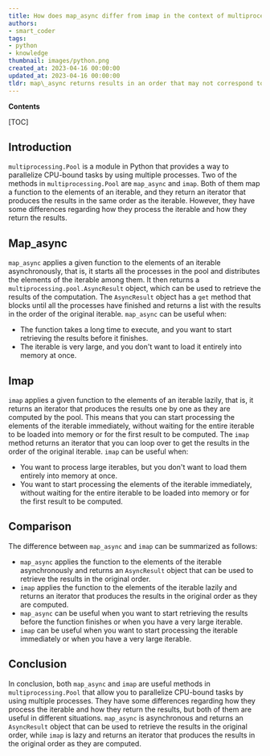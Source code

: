 ```yaml
---
title: How does map_async differ from imap in the context of multiprocessing.pool?
authors:
- smart_coder
tags:
- python
- knowledge
thumbnail: images/python.png
created_at: 2023-04-16 00:00:00
updated_at: 2023-04-16 00:00:00
tldr: map\_async returns results in an order that may not correspond to the order of inputs while imap returns results in the same order as the inputs.
---
```


**Contents**

[TOC]

## Introduction

`multiprocessing.Pool` is a module in Python that provides a way to parallelize CPU-bound tasks by using multiple processes. Two of the methods in `multiprocessing.Pool` are `map_async` and `imap`. Both of them map a function to the elements of an iterable, and they return an iterator that produces the results in the same order as the iterable. However, they have some differences regarding how they process the iterable and how they return the results. 

## Map_async
`map_async` applies a given function to the elements of an iterable asynchronously, that is, it starts all the processes in the pool and distributes the elements of the iterable among them. It then returns a `multiprocessing.pool.AsyncResult` object, which can be used to retrieve the results of the computation. The `AsyncResult` object has a `get` method that blocks until all the processes have finished and returns a list with the results in the order of the original iterable. `map_async` can be useful when:

- The function takes a long time to execute, and you want to start retrieving the results before it finishes.
- The iterable is very large, and you don't want to load it entirely into memory at once.

## Imap
`imap` applies a given function to the elements of an iterable lazily, that is, it returns an iterator that produces the results one by one as they are computed by the pool. This means that you can start processing the elements of the iterable immediately, without waiting for the entire iterable to be loaded into memory or for the first result to be computed. The `imap` method returns an iterator that you can loop over to get the results in the order of the original iterable. `imap` can be useful when:

- You want to process large iterables, but you don't want to load them entirely into memory at once.
- You want to start processing the elements of the iterable immediately, without waiting for the entire iterable to be loaded into memory or for the first result to be computed.

## Comparison
The difference between `map_async` and `imap` can be summarized as follows:

- `map_async` applies the function to the elements of the iterable asynchronously and returns an `AsyncResult` object that can be used to retrieve the results in the original order.
- `imap` applies the function to the elements of the iterable lazily and returns an iterator that produces the results in the original order as they are computed.
- `map_async` can be useful when you want to start retrieving the results before the function finishes or when you have a very large iterable.
- `imap` can be useful when you want to start processing the iterable immediately or when you have a very large iterable.

## Conclusion
In conclusion, both `map_async` and `imap` are useful methods in `multiprocessing.Pool` that allow you to parallelize CPU-bound tasks by using multiple processes. They have some differences regarding how they process the iterable and how they return the results, but both of them are useful in different situations. `map_async` is asynchronous and returns an `AsyncResult` object that can be used to retrieve the results in the original order, while `imap` is lazy and returns an iterator that produces the results in the original order as they are computed.
